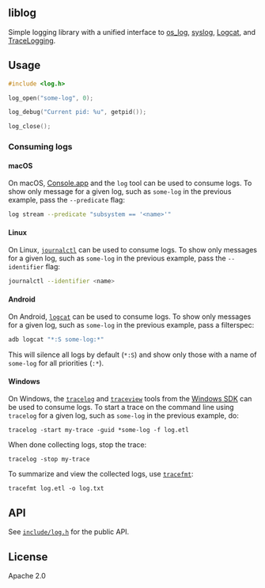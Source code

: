 ## liblog

Simple logging library with a unified interface to [os_log](https://developer.apple.com/documentation/os/logging?language=objc), [syslog](https://www.man7.org/linux/man-pages/man3/syslog.3.html), [Logcat](https://developer.android.com/tools/logcat), and [TraceLogging](https://learn.microsoft.com/en-us/windows/win32/tracelogging/).

## Usage

```c
#include <log.h>

log_open("some-log", 0); 

log_debug("Current pid: %u", getpid());

log_close();
```

### Consuming logs

#### macOS

On macOS, [Console.app](https://support.apple.com/en-gb/guide/console/welcome/mac) and the `log` tool can be used to consume logs. To show only message for a given log, such as `some-log` in the previous example, pass the `--predicate` flag:

```sh
log stream --predicate "subsystem == '<name>'"
```

#### Linux

On Linux, [`journalctl`](https://www.man7.org/linux/man-pages/man1/journalctl.1.html) can be used to consume logs. To show only messages for a given log, such as `some-log` in the previous example, pass the `--identifier` flag:

```sh
journalctl --identifier <name>
```

#### Android

On Android, [`logcat`](https://developer.android.com/tools/logcat) can be used to consume logs. To show only messages for a given log, such as `some-log` in the previous example, pass a filterspec:

```sh
adb logcat "*:S some-log:*"
```

This will silence all logs by default (`*:S`) and show only those with a name of `some-log` for all priorities (`:*`).

#### Windows

On Windows, the [`tracelog`](https://learn.microsoft.com/en-us/windows-hardware/drivers/devtest/tracelog) and [`traceview`](https://learn.microsoft.com/en-us/windows-hardware/drivers/devtest/traceview) tools from the [Windows SDK](https://developer.microsoft.com/en-us/windows/downloads/windows-sdk/) can be used to consume logs. To start a trace on the command line using `tracelog` for a given log, such as `some-log` in the previous example, do:

```pwsh
tracelog -start my-trace -guid *some-log -f log.etl
```

When done collecting logs, stop the trace:

```pwsh
tracelog -stop my-trace
```

To summarize and view the collected logs, use [`tracefmt`](https://learn.microsoft.com/en-us/windows-hardware/drivers/devtest/tracefmt):

```pwsh
tracefmt log.etl -o log.txt
```

## API

See [`include/log.h`](include/log.h) for the public API.

## License

Apache 2.0
